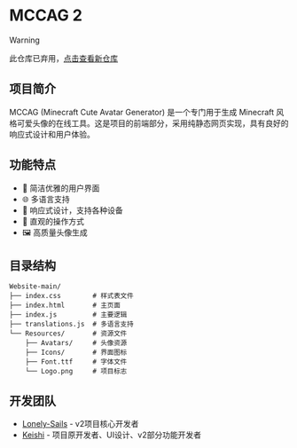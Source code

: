# MCCAG 2

> [!WARNING]
> 此仓库已弃用，[点击查看新仓库](https://github.com/MCCAG/MCCAG-v2.5-Website)

## 项目简介

MCCAG (Minecraft Cute Avatar Generator) 是一个专门用于生成 Minecraft 风格可爱头像的在线工具。这是项目的前端部分，采用纯静态网页实现，具有良好的响应式设计和用户体验。

## 功能特点

- 🎨 简洁优雅的用户界面
- 🌐 多语言支持
- 📱 响应式设计，支持各种设备
- 🎯 直观的操作方式
- 🖼️ 高质量头像生成

## 目录结构

```
Website-main/
├── index.css        # 样式表文件
├── index.html       # 主页面
├── index.js         # 主要逻辑
├── translations.js  # 多语言支持
└── Resources/       # 资源文件
    ├── Avatars/     # 头像资源
    ├── Icons/       # 界面图标
    ├── Font.ttf     # 字体文件
    └── Logo.png     # 项目标志
```

## 开发团队

- [Lonely-Sails](https://github.com/Lonely-Sails) - v2项目核心开发者
- [Keishi](https://github.com/Natsusomekeishi) - 项目原开发者、UI设计、v2部分功能开发者
